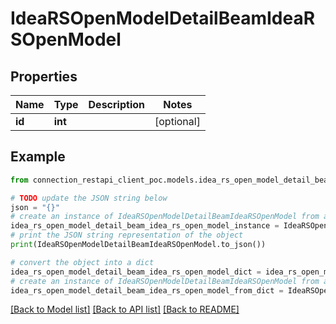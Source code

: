 # IdeaRSOpenModelDetailBeamIdeaRSOpenModel


## Properties

Name | Type | Description | Notes
------------ | ------------- | ------------- | -------------
**id** | **int** |  | [optional] 

## Example

```python
from connection_restapi_client_poc.models.idea_rs_open_model_detail_beam_idea_rs_open_model import IdeaRSOpenModelDetailBeamIdeaRSOpenModel

# TODO update the JSON string below
json = "{}"
# create an instance of IdeaRSOpenModelDetailBeamIdeaRSOpenModel from a JSON string
idea_rs_open_model_detail_beam_idea_rs_open_model_instance = IdeaRSOpenModelDetailBeamIdeaRSOpenModel.from_json(json)
# print the JSON string representation of the object
print(IdeaRSOpenModelDetailBeamIdeaRSOpenModel.to_json())

# convert the object into a dict
idea_rs_open_model_detail_beam_idea_rs_open_model_dict = idea_rs_open_model_detail_beam_idea_rs_open_model_instance.to_dict()
# create an instance of IdeaRSOpenModelDetailBeamIdeaRSOpenModel from a dict
idea_rs_open_model_detail_beam_idea_rs_open_model_from_dict = IdeaRSOpenModelDetailBeamIdeaRSOpenModel.from_dict(idea_rs_open_model_detail_beam_idea_rs_open_model_dict)
```
[[Back to Model list]](../README.md#documentation-for-models) [[Back to API list]](../README.md#documentation-for-api-endpoints) [[Back to README]](../README.md)



